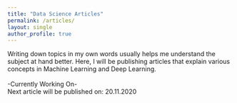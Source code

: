 ```yaml
---
title: "Data Science Articles"
permalink: /articles/
layout: single 
author_profile: true
---
```


Writing down topics in my own words usually helps me understand the subject at hand better. Here, I will be publishing articles that explain various concepts in Machine Learning and Deep Learning. 
<br><br>
-Currently Working On-
<br>
Next article will be published on: 20.11.2020
<br>
